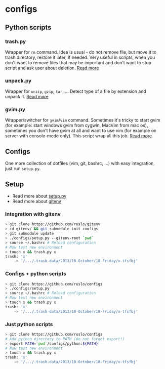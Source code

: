 # configs

## Python scripts

### trash.py
Wrapper for `rm` command. Idea is usual - do not remove file, but move it to trash directory, restore it later, if needed.
Very useful in scripts, when you don't want to remove files that may be important and don't want to stop
script and ask user about deletion. [Read more](https://github.com/ruslo/configs/wiki/trash.py-usage)

### unpack.py
Wrapper for `unzip`, `gzip`, `tar`, ... Detect type of a file by extension and unpack it.
[Read more](https://github.com/ruslo/configs/wiki/unpack.py-usage)

### gvim.py
Wrapper/switcher for `gvim`/`vim` command. Sometimes it's tricky to start gvim (for example:
start windows gvim from cygwin, MacVim from mac os), sometimes you don't have gvim at all and want to use vim
(for example on server with console-mode only). This script wrap all this job.
[Read more](https://github.com/ruslo/configs/wiki/gvim.py-usage)

## Configs
One more collection of dotfiles (vim, git, bashrc, ...) with easy integration, just run `setup.py`.

## Setup
* Read more about [setup.py](https://github.com/ruslo/configs/wiki/setup.py-usage)
* Read more about [gitenv](https://github.com/ruslo/gitenv)

### Integration with gitenv
```bash
> git clone https://github.com/ruslo/gitenv
> cd gitenv/ && git submodule init configs
> git submodule update
> ./configs/setup.py --gitenv-root `pwd`
> source ~/.bashrc # Reload configuration
# Now test new environment
> touch x && trash.py x
trash: 'x'
    -> '/.../.trash-data/2013/10-October/18-Friday/x-tfsfbj'
```

### Configs + python scripts
```bash
> git clone https://github.com/ruslo/configs
> ./configs/setup.py
> source ~/.bashrc # Reload configuration
# Now test new environment
> touch x && trash.py x
trash: 'x'
    -> '/.../.trash-data/2013/10-October/18-Friday/x-tfsfbj'
```

### Just python scripts
```bash
> git clone https://github.com/ruslo/configs
# Add python directory to PATH (do not forget export!)
> export PATH=`pwd`/configs/python:${PATH}
# Now test new environment
> touch x && trash.py x
trash: 'x'
    -> '/.../.trash-data/2013/10-October/18-Friday/x-tfsfbj'
```
